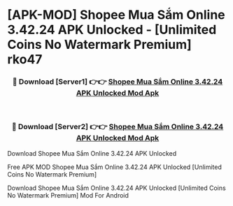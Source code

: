 # [APK-MOD] Shopee  Mua Sắm Online 3.42.24 APK Unlocked - [Unlimited Coins No Watermark Premium] rko47



<div align="center">
<h3>🔴 Download [Server1] 👉👉 <a href="https://momento.my/?title=Shopee__Mua_Sắm_Online_3.42.24_APK_Unlocked">Shopee  Mua Sắm Online 3.42.24 APK Unlocked Mod Apk</a></h3><br>

<h3>🔴 Download [Server2] 👉👉 <a href="https://momento.my/?title=Shopee__Mua_Sắm_Online_3.42.24_APK_Unlocked">Shopee  Mua Sắm Online 3.42.24 APK Unlocked Mod Apk</a></h3>
</div>



Download Shopee  Mua Sắm Online 3.42.24 APK Unlocked 

Free APK MOD Shopee  Mua Sắm Online 3.42.24 APK Unlocked [Unlimited Coins No Watermark Premium]

Download Shopee  Mua Sắm Online 3.42.24 APK Unlocked [Unlimited Coins No Watermark Premium] Mod For Android
